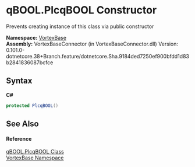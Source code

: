 # qBOOL.PlcqBOOL Constructor 
 

Prevents creating instance of this class via public constructor

**Namespace:**&nbsp;<a href="N_VortexBase.md">VortexBase</a><br />**Assembly:**&nbsp;VortexBaseConnector (in VortexBaseConnector.dll) Version: 0.101.0-dotnetcore.38+Branch.feature/dotnetcore.Sha.9184ded7250ef900bfdd1d83b2841836087bcfce

## Syntax

**C#**<br />
``` C#
protected PlcqBOOL()
```


## See Also


#### Reference
<a href="T_VortexBase_qBOOL_PlcqBOOL.md">qBOOL.PlcqBOOL Class</a><br /><a href="N_VortexBase.md">VortexBase Namespace</a><br />